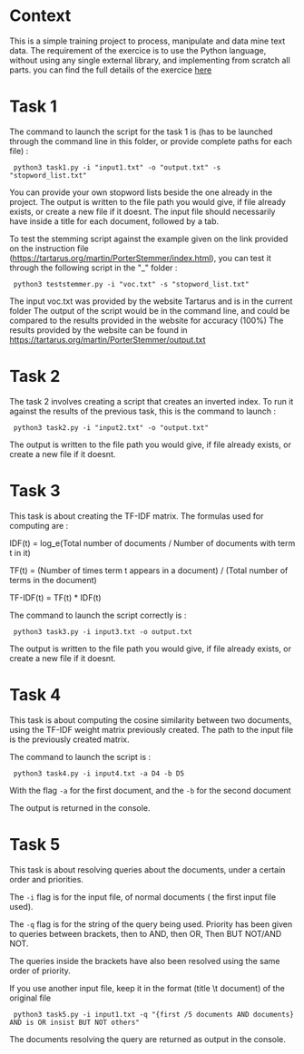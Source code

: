 # Context
This is a simple training project to process, manipulate and data mine text data. The requirement of the exercice is to use the Python language, without using any single external library, and implementing from scratch all parts. you can find the full details of the exercice [here]('https://github.com/IhabBendidi/file-handling/blob/master/_/IRWS2019.pdf')



# Task 1
The command to launch the script for the task 1 is (has to be launched through the command line in this folder, or provide complete paths for each file) :

```  python3 task1.py -i "input1.txt" -o "output.txt" -s "stopword_list.txt"  ```

You can provide your own stopword lists beside the one already in the project.
The output is written to the file path you would give, if file already exists, or create a new file if it doesnt.
The input file should necessarily have inside a title for each document, followed by a tab.

To test the stemming script against the example given on the link provided on the instruction file
(https://tartarus.org/martin/PorterStemmer/index.html), you can test it through the following script in the "_" folder :

```  python3 teststemmer.py -i "voc.txt" -s "stopword_list.txt"  ```

The input voc.txt was provided by the website Tartarus and is in the current folder
The output of the script would be in the command line, and could be compared to the results provided in the website for accuracy (100%)
The results provided by the website can be found in https://tartarus.org/martin/PorterStemmer/output.txt



# Task 2
 The task 2 involves creating a script that creates an inverted index. To run it against the results of the previous task, this is the command to launch :


```  python3 task2.py -i "input2.txt" -o "output.txt"  ```

The output is written to the file path you would give, if file already exists, or create a new file if it doesnt.


# Task 3

This task is about creating the TF-IDF matrix. The formulas used for computing are :

IDF(t) = log_e(Total number of documents / Number of documents with term t in it)

TF(t) = (Number of times term t appears in a document) / (Total number of terms in the document)

TF-IDF(t) = TF(t) * IDF(t)

The command to launch the script correctly is :

```  python3 task3.py -i input3.txt -o output.txt  ```

The output is written to the file path you would give, if file already exists, or create a new file if it doesnt.

# Task 4

This task is about computing the cosine similarity between two documents, using the TF-IDF weight matrix previously created. The path to the input file is the previously created matrix.

The command to launch the script is :

```  python3 task4.py -i input4.txt -a D4 -b D5  ```

With the flag ``-a`` for the first document, and the ``-b`` for the second document

The output is returned in the console.

# Task 5

This task is about resolving queries about the documents, under a certain order and priorities.

The ``-i`` flag is for the input file, of normal documents ( the first input file used).

The ``-q`` flag is for the string of the query being used. Priority has been given to queries between brackets, then to AND, then OR, Then BUT NOT/AND NOT.

The queries inside the brackets have also been resolved using the same order of priority.

If you use another input file, keep it in the format (title \t document) of the original file

```  python3 task5.py -i input1.txt -q "{first /5 documents AND documents} AND is OR insist BUT NOT others"  ```

The documents resolving the query are returned as output in the console.
